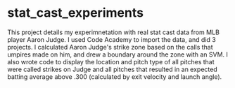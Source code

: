 # stat_cast_experiments

This project details my experimnetation with real stat cast data from MLB player Aaron Judge. I used Code Academy to import the data, and did 3 projects. I calculated Aaron Judge's strike zone based on the calls that umpires made on him, and drew a boundary around the zone with an SVM. I also wrote code to display the location and pitch type of all pitches that were called strikes on Judge and all pitches that resulted in an expected batting average above .300 (calculated by exit velocity and launch angle). 

